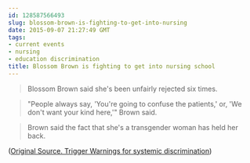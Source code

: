 ```yaml
---
id: 128587566493
slug: blossom-brown-is-fighting-to-get-into-nursing
date: 2015-09-07 21:27:49 GMT
tags:
- current events
- nursing
- education discrimination
title: Blossom Brown is fighting to get into nursing school
---
```

> Blossom Brown said she's been unfairly rejected six times.

> "People always say, 'You're going to confuse the patients,' or, 'We don't want your kind here,'" Brown said.

> Brown said the fact that she's a transgender woman has held her back.

([Original Source. Trigger Warnings for systemic discrimination][1])

[1]: http://web.archive.org/web/20150907142732/http://www.wapt.com/news/central-mississippi/transgender-woman-fights-to-get-into-nursing-school/35133822